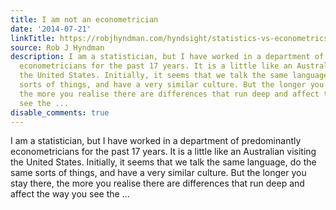 ```yaml
---
title: I am not an econometrician
date: '2014-07-21'
linkTitle: https://robjhyndman.com/hyndsight/statistics-vs-econometrics/
source: Rob J Hyndman
description: I am a statistician, but I have worked in a department of predominantly
  econometricians for the past 17 years. It is a little like an Australian visiting
  the United States. Initially, it seems that we talk the same language, do the same
  sorts of things, and have a very similar culture. But the longer you stay there,
  the more you realise there are differences that run deep and affect the way you
  see the ...
disable_comments: true
---
```

I am a statistician, but I have worked in a department of predominantly econometricians for the past 17 years. It is a little like an Australian visiting the United States. Initially, it seems that we talk the same language, do the same sorts of things, and have a very similar culture. But the longer you stay there, the more you realise there are differences that run deep and affect the way you see the ...